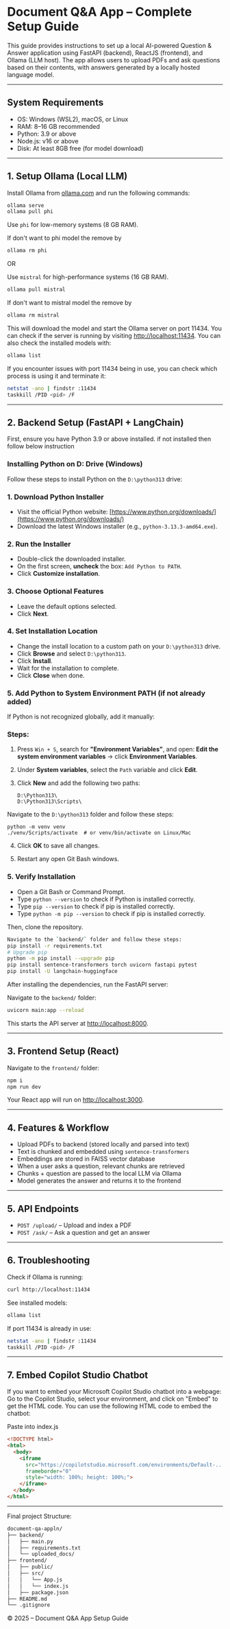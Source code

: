
# Document Q&A App – Complete Setup Guide

This guide provides instructions to set up a local AI-powered Question & Answer application using FastAPI (backend), ReactJS (frontend), and Ollama (LLM host). The app allows users to upload PDFs and ask questions based on their contents, with answers generated by a locally hosted language model.

---

## System Requirements

- OS: Windows (WSL2), macOS, or Linux
- RAM: 8–16 GB recommended
- Python: 3.9 or above
- Node.js: v16 or above
- Disk: At least 8GB free (for model download)

---

## 1. Setup Ollama (Local LLM)

Install Ollama from [ollama.com](https://ollama.com/download) and run the following commands:

```bash
ollama serve
ollama pull phi
```

Use `phi` for low-memory systems (8 GB RAM).

If don't want to phi model the remove by 
```bash
ollama rm phi
```

OR 

Use `mistral` for high-performance systems (16 GB RAM).
```bash
ollama pull mistral
```

If don't want to mistral model the remove by 
```bash
ollama rm mistral
```

This will download the model and start the Ollama server on port 11434.
You can check if the server is running by visiting [http://localhost:11434](http://localhost:11434).
You can also check the installed models with:

```bash
ollama list
```
If you encounter issues with port 11434 being in use, you can check which process is using it and terminate it:

```bash
netstat -ano | findstr :11434
taskkill /PID <pid> /F
```
--- 

## 2. Backend Setup (FastAPI + LangChain)

First, ensure you have Python 3.9 or above installed. if not installed then follow below instruction

### Installing Python on D: Drive (Windows)

Follow these steps to install Python on the `D:\python313` drive:

### 1. Download Python Installer
- Visit the official Python website: [https://www.python.org/downloads/](https://www.python.org/downloads/)
- Download the latest Windows installer (e.g., `python-3.13.3-amd64.exe`).

### 2. Run the Installer
- Double-click the downloaded installer.
- On the first screen, **uncheck** the box: `Add Python to PATH`.
- Click **Customize installation**.

### 3. Choose Optional Features
- Leave the default options selected.
- Click **Next**.

### 4. Set Installation Location
- Change the install location to a custom path on your `D:\python313` drive.
- Click **Browse** and select `D:\python313`.
- Click **Install**.
- Wait for the installation to complete.
- Click **Close** when done.

### 5. Add Python to System Environment PATH (if not already added)

If Python is not recognized globally, add it manually:

### Steps:
1. Press `Win + S`, search for **"Environment Variables"**, and open:
   **Edit the system environment variables** → click **Environment Variables**.

2. Under **System variables**, select the `Path` variable and click **Edit**.

3. Click **New** and add the following two paths:
   ```
   D:\Python313\
   D:\Python313\Scripts\
    ```
Navigate to the `D:\python313` folder and follow these steps:
```
python -m venv venv
./venv/Scripts/activate  # or venv/bin/activate on Linux/Mac
```
4. Click **OK** to save all changes.

5. Restart any open Git Bash windows.

### 5. Verify Installation
- Open a Git Bash or Command Prompt.
- Type `python --version` to check if Python is installed correctly.
- Type `pip --version` to check if pip is installed correctly.
- Type `python -m pip --version` to check if pip is installed correctly.

Then, clone the repository.
```bash
Navigate to the `backend/` folder and follow these steps:
pip install -r requirements.txt
# Upgrade pip
python -m pip install --upgrade pip
pip install sentence-transformers torch uvicorn fastapi pytest
pip install -U langchain-huggingface
```
After installing the dependencies, run the FastAPI server:

Navigate to the `backend/` folder:

```bash
uvicorn main:app --reload
```

This starts the API server at [http://localhost:8000](http://localhost:8000).

---

## 3. Frontend Setup (React)

Navigate to the `frontend/` folder:

```bash
npm i
npm run dev
```

Your React app will run on [http://localhost:3000](http://localhost:3000).

---

## 4. Features & Workflow

- Upload PDFs to backend (stored locally and parsed into text)
- Text is chunked and embedded using `sentence-transformers`
- Embeddings are stored in FAISS vector database
- When a user asks a question, relevant chunks are retrieved
- Chunks + question are passed to the local LLM via Ollama
- Model generates the answer and returns it to the frontend

---

## 5. API Endpoints

- `POST /upload/` – Upload and index a PDF  
- `POST /ask/` – Ask a question and get an answer

---

## 6. Troubleshooting

Check if Ollama is running:

```bash
curl http://localhost:11434
```

See installed models:

```bash
ollama list
```

If port 11434 is already in use:

```bash
netstat -ano | findstr :11434
taskkill /PID <pid> /F
```

---

## 7. Embed Copilot Studio Chatbot

If you want to embed your Microsoft Copilot Studio chatbot into a webpage:
Go to the Copilot Studio, select your environment, and click on "Embed" to get the HTML code.
You can use the following HTML code to embed the chatbot:

Paste into index.js

```html
<!DOCTYPE html>
<html>
  <body>
    <iframe
      src="https://copilotstudio.microsoft.com/environments/Default-.....?__version__=2"
      frameborder="0"
      style="width: 100%; height: 100%;">
    </iframe>
  </body>
</html>
```

---
Final project Structure:

```bash
document-qa-appln/
├── backend/
│   ├── main.py
│   ├── requirements.txt
│   └── uploaded_docs/
├── frontend/
│   ├── public/
│   ├── src/
│   │   └── App.js
│   │   └── index.js
│   ├── package.json
├── README.md
└── .gitignore
```

© 2025 – Document Q&A App Setup Guide
